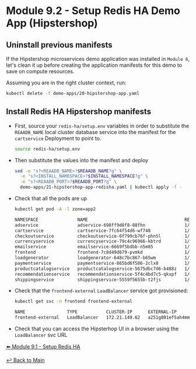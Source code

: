 # Module 9.2 - Setup Redis HA Demo App (Hipstershop)

## Uninstall previous manifests

If the Hipstershop microservices demo application was installed in ```Module 6```, let's clean it up before creating the application manifests for this demo to save on compute resources.

Assuming you are in the right cluster context, run:

```bash
kubectl delete -f demo-apps/20-hipstershop-app.yaml
```

## Install Redis HA Hipstershop manifests

- First, source your ```redis-ha/setup.env``` variables in order to substitute the ```REAADB_NAME``` local cluster database service into the manifest for the ```cartservice``` Deployment to point to.
  
  ```bash
  source redis-ha/setup.env
  ```

- Then substitute the values into the manifest and deploy

  ```bash
  sed -e "s?<REAADB_NAME>?$REAADB_NAME?g" \
    -e "s?<INSTALL_NAMESPACE>?$INSTALL_NAMESPACE?g" \
    -e "s?<REAADB_PORT>?$REAADB_PORT?g" \
    demo-apps/21-hipstershop-app-redisha.yaml | kubectl apply -f -
  ```

- Check that all the pods are up
  
  ```bash
  kubectl get pod -A -l zone=app2
  ```

  ```bash
  NAMESPACE               NAME                                     READY   STATUS    RESTARTS   AGE
  adservice               adservice-698ff9d8f8-88fhn               1/1     Running   0          4m50s
  cartservice             cartservice-7fc64f54d6-wf748             1/1     Running   0          4m51s
  checkoutservice         checkoutservice-6f799cb76f-phn5l         1/1     Running   0          4m52s
  currencyservice         currencyservice-79c4c96966-kbtrd         1/1     Running   0          4m51s
  emailservice            emailservice-6669f5bdbb-n5m85            1/1     Running   0          4m52s
  frontend                frontend-7c8d49d679-pvmkd                1/1     Running   0          4m52s
  loadgenerator           loadgenerator-648c7bc867-b65wm           1/1     Running   0          4m51s
  paymentservice          paymentservice-865bd6f586-2clx8          1/1     Running   0          4m51s
  productcatalogservice   productcatalogservice-5675dbc7d6-b488z   1/1     Running   0          4m51s
  recommendationservice   recommendationservice-5f4c4bd7c5-qkxpf   1/1     Running   0          4m52s
  shippingservice         shippingservice-5559f5655b-t2fjs         1/1     Running   0          4m51s
  ```  

- Check that the ```frontend-external``` ```LoadBalancer``` service got provisioned:
  
  ```bash
  kubectl get svc -n frontend frontend-external
  ```

  ```bash
  NAME                TYPE           CLUSTER-IP      EXTERNAL-IP                                                                     PORT(S)        AGE
  frontend-external   LoadBalancer   172.21.149.62   a251g801ef5ah4mma8zq7d110ou3j215-4f05ea16f334e601.elb.us-east-1.amazonaws.com   80:30155/TCP   6m57s
  ```

- Check that you can access the Hipsterhop UI in a browser using the ```LoadBalancer``` svc URL

[:arrow_left: Module 9.1 - Setup Redis HA](module-9.1-setup-redis-ha-db.md)  

[:leftwards_arrow_with_hook: Back to Main](../README.md)
